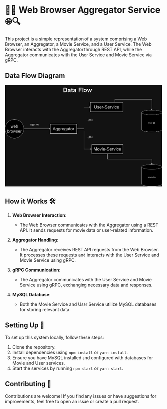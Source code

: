 # 🎥🍿 Web Browser Aggregator Service 🌐🔍

This project is a simple representation of a system comprising a Web Browser, an Aggregator, a Movie Service, and a User Service. The Web Browser interacts with the Aggregator through REST API, while the Aggregator communicates with the User Service and Movie Service via gRPC.

## Data Flow Diagram

![Data Flow Diagram](grpc-main/diagram/dataflow.png)

## How it Works 🛠️

1. **Web Browser Interaction**: 
   - The Web Browser communicates with the Aggregator using a REST API. It sends requests for movie data or user-related information.
   
2. **Aggregator Handling**: 
   - The Aggregator receives REST API requests from the Web Browser. It processes these requests and interacts with the User Service and Movie Service using gRPC.
   
3. **gRPC Communication**: 
   - The Aggregator communicates with the User Service and Movie Service using gRPC, exchanging necessary data and responses.

4. **MySQL Database**:
   - Both the Movie Service and User Service utilize MySQL databases for storing relevant data. 

## Setting Up 🚀

To set up this system locally, follow these steps:

1. Clone the repository.
2. Install dependencies using `npm install` or `yarn install`.
3. Ensure you have MySQL installed and configured with databases for Movie and User services.
4. Start the services by running `npm start` or `yarn start`.

## Contributing 🤝

Contributions are welcome! If you find any issues or have suggestions for improvements, feel free to open an issue or create a pull request.
